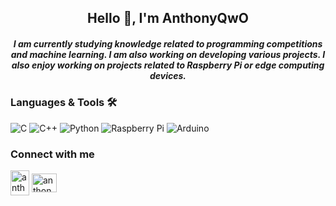 <h2 align="center">Hello 👋, I'm AnthonyQwO</h2>
<h5 align="center">I am currently studying knowledge related to programming competitions and machine learning. I am also working on developing various projects. I also enjoy working on projects related to Raspberry Pi or edge computing devices.</h5>

<h3 align="left">Languages & Tools 🛠️</h3>

![C](https://img.shields.io/badge/c-%2300599C.svg?style=for-the-badge&logo=c&logoColor=white) ![C++](https://img.shields.io/badge/c++-%2300599C.svg?style=for-the-badge&logo=c%2B%2B&logoColor=white) ![Python](https://img.shields.io/badge/python-3670A0?style=for-the-badge&logo=python&logoColor=ffdd54) ![Raspberry Pi](https://img.shields.io/badge/-RaspberryPi-C51A4A?style=for-the-badge&logo=Raspberry-Pi) ![Arduino](https://img.shields.io/badge/-Arduino-00979D?style=for-the-badge&logo=Arduino&logoColor=white)

<h3 align="left">Connect with me</h3>
<p align="left">
<a href="https://www.leetcode.com/anthonyqwo" target="blank"><img align="center" src="https://raw.githubusercontent.com/rahuldkjain/github-profile-readme-generator/master/src/images/icons/Social/leet-code.svg" alt="anthonyqwo" height="40" width="30" /></a>
<a href="https://medium.com/anthonyqwo" target="blank"><img align="center" src="https://raw.githubusercontent.com/rahuldkjain/github-profile-readme-generator/master/src/images/icons/Social/medium.svg" alt="anthonyqwo" height="30" width="40" /></a>
</p>